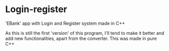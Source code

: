 # Login-register
'EBank' app with Login and Register system made in C++

As this is still the first 'version' of this program, I'll tend to make it better and add new functionalities, apart from the converter. This was made in pure C++
